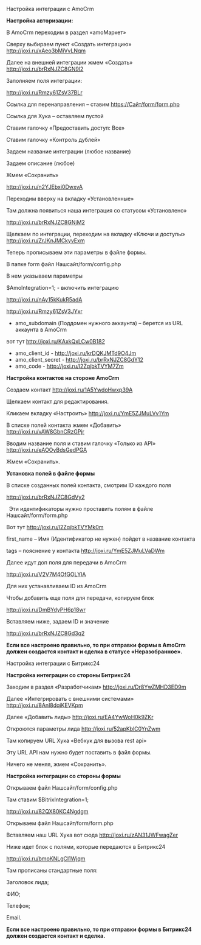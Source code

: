﻿Настройка интеграции с AmoCrm

**Настройка авторизации:**

В AmoCrm переходим в раздел «amoМаркет»

Сверху выбираем пункт «Создать интеграцию» <http://joxi.ru/xAeo3bMiVvLNqm>

Далее на внешней интеграции жмем «Создать» <http://joxi.ru/brRxNJZC8GN9l2>

Заполняем поля интеграции:

<http://joxi.ru/Rmzy61ZsV37BLr>

Ссылка для перенаправления – ставим <https://Сайт/form/form.php>

Ссылка для Хука – оставляем пустой

Ставим галочку «Предоставить доступ: Все»

Ставим галочку «Контроль дублей»

Задаем название интеграции (любое название)

Задаем описание (любое)

Жмем «Сохранить»

<http://joxi.ru/n2YJEbxi0DwxvA>

Переходим вверху на вкладку «Установленные»

Там должна появиться наша интеграция со статусом «Установлено»

<http://joxi.ru/brRxNJZC8GNjM2>

Щелкаем по интеграции, переходим на вкладку «Ключи и доступы» <http://joxi.ru/ZrJKnJMCkyvExm>

Теперь прописываем эти параметры в файле формы.

В папке form файл Нашсайт/form/config.php

В нем указываем параметры

$AmoIntegration=1; - включить интеграцию

<http://joxi.ru/nAy15kKukR5adA>

<http://joxi.ru/Rmzy61ZsV3JYxr>

- amo\_subdomain (Поддомен нужного аккаунта) – берется из URL аккаунта в AmoCrm

вот тут <http://joxi.ru/KAxkQxLCw0B182>

- amo\_client\_id - http://joxi.ru/krDQKJMTd9O4Jm
- amo\_client\_secret - <http://joxi.ru/brRxNJZC8GdY12>
- amo\_code - <http://joxi.ru/l2ZqjbkTVYM7Zm>





**Настройка контактов на стороне AmoCrm**

Создаем контакт  <http://joxi.ru/1A5YwdoHwxp39A>

Щелкаем контакт для редактирования.

Кликаем вкладку «Настроить» <http://joxi.ru/YmE5ZJMuLVv1Ym>

В списке полей контакта жмем «Добавить» <http://joxi.ru/vAW8GbnCRzGPjr>

Вводим название поля и ставим галочку «Только из API» <http://joxi.ru/eAOOyBdsGedPGA>

Жмем «Сохранить».

**Установка полей в файле формы**

В списке созданных полей контакта, смотрим ID каждого поля

<http://joxi.ru/brRxNJZC8GdVy2>

` `Эти идентификаторы нужно проставить полям в файле Нашсайт/form/form.php

Вот тут <http://joxi.ru/l2ZqjbkTVYMk0m>

first\_name – Имя (Идентификатор не нужен) пойдет в название контакта

tags – пояснение у контакта <http://joxi.ru/YmE5ZJMuLVaDWm>

Далее идут доп поля для передачи в AmoCrm

<http://joxi.ru/V2V7M4OfGOLYlA>

Для них устанавливаем ID из AmoCrm

Чтобы добавить еще поля для передачи, копируем блок

<http://joxi.ru/DmBYdyPH6p18wr>

Вставляем ниже, задаем ID и значение

<http://joxi.ru/brRxNJZC8Gd3q2>



**Если все настроено правильно, то при отправки формы в AmoCrm должен создастся контакт и сделка в статусе «Неразобранное».**

Настройка интеграции с Битрикс24

**Настройка интеграции со стороны Битрикс24**

Заходим в раздел «Разработчикам» <http://joxi.ru/Dr8YwZMHD3ED9m>

Далее «Интегрировать с внешними системами»  <http://joxi.ru/8Anl8dqiKEVKpm>

Далее «Добавить лиды» <http://joxi.ru/EA4YwWoH0k9ZKr>

Откроются параметры лида <http://joxi.ru/52apKblC0YnZwm>

Там копируем URL Хука «Вебхук для вызова rest api»

Эту URL API нам нужно будет поставить в файл формы.

Ничего не меняя, жмем «Сохранить».

**Настройка интеграции со стороны формы**

Открываем файл Нашсайт/form/config.php

Там ставим $BitrixIntegration=1;

<http://joxi.ru/82QX80KC4Ngdgm>

Открываем файл Нашсайт/form/form.php

Вставляем наш URL Хука вот сюда <http://joxi.ru/zAN31JWFwagZer>

Ниже идет блок с полями, которые передаются в Битрикс24

<http://joxi.ru/bmoKNLgCl1Wjqm>

Там прописаны стандартные поля:

Заголовок лида;

ФИО;

Телефон;

Email.

**Если все настроено правильно, то при отправки формы в Битрикс24 должен создастся контакт и сделка.**

